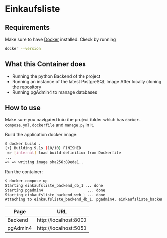# Einkaufsliste

## Requirements
Make sure to have [Docker](https://www.docker.com/) installed.
Check by running
```bash
docker --version
```
## What this Container does
- Running the python Backend of the project
- Running an instance of the latest PostgreSQL Image
After locally cloning the repository
- Running pgAdmin4 to manage databases

## How to use

Make sure you navigated into the project folder which has ```docker-compose.yml```, ```dockerfile``` and ```manage.py``` in it.

Build the application docker image:
```bash
$ docker build .
[+] Building 9.1s (10/10) FINISHED
 => [internal] load build definition from Dockerfile
...
=> => writing image sha256:89ede1...
```
Run the container:
```bash
$ docker-compose up
Starting einkaufsliste_backend_db_1 ... done
Starting pgadmin4                    ... done
Starting einkaufsliste_backend_web_1 ... done
Attaching to einkaufsliste_backend_db_1, pgadmin4, einkaufsliste_backend_web_1
```
| Page | URL |
| --- | --- |
| Backend | http://localhost:8000 |
| pgAdmin4 | http://localhost:5050 |